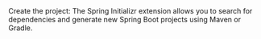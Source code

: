 ##
Create the project:
The Spring Initializr extension allows you to search for dependencies and generate new Spring Boot projects using Maven or Gradle. 





